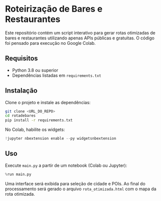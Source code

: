 # Roteirização de Bares e Restaurantes

Este repositório contém um script interativo para gerar rotas otimizadas de bares e restaurantes utilizando apenas APIs públicas e gratuitas. O código foi pensado para execução no Google Colab.

## Requisitos

- Python 3.8 ou superior
- Dependências listadas em `requirements.txt`

## Instalação

Clone o projeto e instale as dependências:

```bash
git clone <URL_DO_REPO>
cd rotadebares
pip install -r requirements.txt
```

No Colab, habilite os widgets:

```python
!jupyter nbextension enable --py widgetsnbextension
```

## Uso

Execute `main.py` a partir de um notebook (Colab ou Jupyter):

```python
%run main.py
```

Uma interface será exibida para seleção de cidade e POIs. Ao final do processamento será gerado o arquivo `rota_otimizada.html` com o mapa da rota otimizada.

